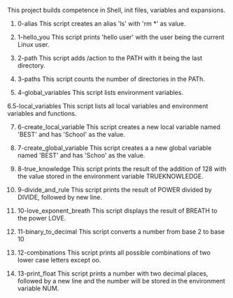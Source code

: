 This project builds competence in Shell, init files, variables and expansions.

1. 0-alias
This script creates an alias 'ls' with 'rm *' as value.

2. 1-hello_you
This script prints 'hello user' with the user being the current Linux user.

3. 2-path
This script adds /action to the PATH with it being the last directory.

4. 3-paths
This script counts the number of directories in the PATh.

5. 4-global_variables
This script lists environment variables.

6.5-local_variables
This script lists all local variables and environment variables and functions.

7. 6-create_local_variable
This script creates a new local variable named 'BEST' and has 'School' as the value.

8. 7-create_global_variable
This script creates a a new global variable named 'BEST' and has 'Schoo' as the value.

9. 8-true_knowledge
This script prints the result of the addition of 128 with the value stored in the environment variable TRUEKNOWLEDGE.

10. 9-divide_and_rule
This script prints the result of POWER divided by DIVIDE, followed by new line.

11. 10-love_exponent_breath
This script displays the result of BREATH to the power LOVE.

12. 11-binary_to_decimal
This script converts a number from base 2 to base 10

13. 12-combinations
This script prints all possible combinations of two lower case letters except oo.

14. 13-print_float
This script prints a number with two decimal places, followed by a new line and the number will be stored in the environment variable NUM.